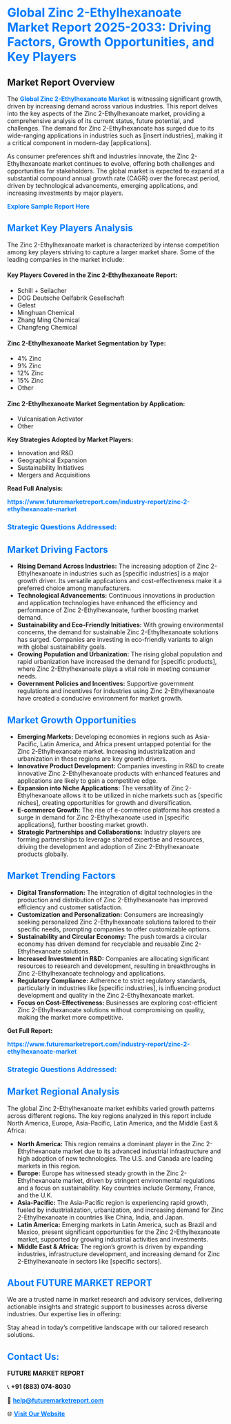 <h1 style="color: #007BFF;">Global Zinc 2-Ethylhexanoate Market Report 2025-2033: Driving Factors, Growth Opportunities, and Key Players</h1>

<section id="overview">
<h2>Market Report Overview</h2>
<p>The <a href="https://www.futuremarketreport.com/industry-report/zinc-2-ethylhexanoate-market" style="color: #007BFF; text-decoration: none;"><strong>Global Zinc 2-Ethylhexanoate Market</strong></a> is witnessing significant growth, driven by increasing demand across various industries. This report delves into the key aspects of the Zinc 2-Ethylhexanoate market, providing a comprehensive analysis of its current status, future potential, and challenges. The demand for Zinc 2-Ethylhexanoate has surged due to its wide-ranging applications in industries such as [insert industries], making it a critical component in modern-day [applications].</p>
<p>As consumer preferences shift and industries innovate, the Zinc 2-Ethylhexanoate market continues to evolve, offering both challenges and opportunities for stakeholders. The global market is expected to expand at a substantial compound annual growth rate (CAGR) over the forecast period, driven by technological advancements, emerging applications, and increasing investments by major players.</p>
</section>

<section id="overview">
<p><a href="https://www.futuremarketreport.com/request-sample/reportId=56409" style="color: #007BFF; text-decoration: none;"><strong>Explore Sample Report Here</strong></a></p>
</section>

<section id="key-players">
<h2 style="color: #007BFF;">Market Key Players Analysis</h2>
<p>The Zinc 2-Ethylhexanoate market is characterized by intense competition among key players striving to capture a larger market share. Some of the leading companies in the market include:</p>
<h4>Key Players Covered in the Zinc 2-Ethylhexanoate Report:</h4>
<ul><li>Schill + Seilacher</li><li>DOG Deutsche Oelfabrik Gesellschaft</li><li>Gelest</li><li>Minghuan Chemical</li><li>Zhang Ming Chemical</li><li>Changfeng Chemical</li></ul>
<h4>Zinc 2-Ethylhexanoate Market Segmentation by Type:</h4>
<ul><li>4% Zinc</li><li>9% Zinc</li><li>12% Zinc</li><li>15% Zinc</li><li>Other</li></ul>

<h4>Zinc 2-Ethylhexanoate Market Segmentation by Application:</h4>
<ul><li>Vulcanisation Activator</li><li>Other</li></ul>
<p><strong>Key Strategies Adopted by Market Players:</strong></p>
<ul>
<li>Innovation and R&D</li>
<li>Geographical Expansion</li>
<li>Sustainability Initiatives</li>
<li>Mergers and Acquisitions</li>
</ul>
</section>

<section>
<p><strong>Read Full Analysis: </strong></p><a href="https://www.futuremarketreport.com/industry-report/zinc-2-ethylhexanoate-market" style="color: #007BFF; text-decoration: none;"><strong>https://www.futuremarketreport.com/industry-report/zinc-2-ethylhexanoate-market</strong></a>
<h3 style="color: #007BFF;">Strategic Questions Addressed:</h3>
</section>

<section id="driving-factors">
<h2 style="color: #007BFF;">Market Driving Factors</h2>
<ul>
<li><strong>Rising Demand Across Industries:</strong> The increasing adoption of Zinc 2-Ethylhexanoate in industries such as [specific industries] is a major growth driver. Its versatile applications and cost-effectiveness make it a preferred choice among manufacturers.</li>
<li><strong>Technological Advancements:</strong> Continuous innovations in production and application technologies have enhanced the efficiency and performance of Zinc 2-Ethylhexanoate, further boosting market demand.</li>
<li><strong>Sustainability and Eco-Friendly Initiatives:</strong> With growing environmental concerns, the demand for sustainable Zinc 2-Ethylhexanoate solutions has surged. Companies are investing in eco-friendly variants to align with global sustainability goals.</li>
<li><strong>Growing Population and Urbanization:</strong> The rising global population and rapid urbanization have increased the demand for [specific products], where Zinc 2-Ethylhexanoate plays a vital role in meeting consumer needs.</li>
<li><strong>Government Policies and Incentives:</strong> Supportive government regulations and incentives for industries using Zinc 2-Ethylhexanoate have created a conducive environment for market growth.</li>
</ul>
</section>

<section id="growth-opportunities">
<h2 style="color: #007BFF;">Market Growth Opportunities</h2>
<ul>
<li><strong>Emerging Markets:</strong> Developing economies in regions such as Asia-Pacific, Latin America, and Africa present untapped potential for the Zinc 2-Ethylhexanoate market. Increasing industrialization and urbanization in these regions are key growth drivers.</li>
<li><strong>Innovative Product Development:</strong> Companies investing in R&D to create innovative Zinc 2-Ethylhexanoate products with enhanced features and applications are likely to gain a competitive edge.</li>
<li><strong>Expansion into Niche Applications:</strong> The versatility of Zinc 2-Ethylhexanoate allows it to be utilized in niche markets such as [specific niches], creating opportunities for growth and diversification.</li>
<li><strong>E-commerce Growth:</strong> The rise of e-commerce platforms has created a surge in demand for Zinc 2-Ethylhexanoate used in [specific applications], further boosting market growth.</li>
<li><strong>Strategic Partnerships and Collaborations:</strong> Industry players are forming partnerships to leverage shared expertise and resources, driving the development and adoption of Zinc 2-Ethylhexanoate products globally.</li>
</ul>
</section>

<section id="trending-factors">
<h2 style="color: #007BFF;">Market Trending Factors</h2>
<ul>
<li><strong>Digital Transformation:</strong> The integration of digital technologies in the production and distribution of Zinc 2-Ethylhexanoate has improved efficiency and customer satisfaction.</li>
<li><strong>Customization and Personalization:</strong> Consumers are increasingly seeking personalized Zinc 2-Ethylhexanoate solutions tailored to their specific needs, prompting companies to offer customizable options.</li>
<li><strong>Sustainability and Circular Economy:</strong> The push towards a circular economy has driven demand for recyclable and reusable Zinc 2-Ethylhexanoate solutions.</li>
<li><strong>Increased Investment in R&D:</strong> Companies are allocating significant resources to research and development, resulting in breakthroughs in Zinc 2-Ethylhexanoate technology and applications.</li>
<li><strong>Regulatory Compliance:</strong> Adherence to strict regulatory standards, particularly in industries like [specific industries], is influencing product development and quality in the Zinc 2-Ethylhexanoate market.</li>
<li><strong>Focus on Cost-Effectiveness:</strong> Businesses are exploring cost-efficient Zinc 2-Ethylhexanoate solutions without compromising on quality, making the market more competitive.</li>
</ul>
</section>

<section>
<p><strong>Get Full Report: </strong></p><a href="https://www.futuremarketreport.com/industry-report/zinc-2-ethylhexanoate-market" style="color: #007BFF; text-decoration: none;"><strong>https://www.futuremarketreport.com/industry-report/zinc-2-ethylhexanoate-market</strong></a>
<h3 style="color: #007BFF;">Strategic Questions Addressed:</h3>
</section>


<section id="regional-analysis">
<h2 style="color: #007BFF;">Market Regional Analysis</h2>
<p>The global Zinc 2-Ethylhexanoate market exhibits varied growth patterns across different regions. The key regions analyzed in this report include North America, Europe, Asia-Pacific, Latin America, and the Middle East & Africa:</p>
<ul>
<li><strong>North America:</strong> This region remains a dominant player in the Zinc 2-Ethylhexanoate market due to its advanced industrial infrastructure and high adoption of new technologies. The U.S. and Canada are leading markets in this region.</li>
<li><strong>Europe:</strong> Europe has witnessed steady growth in the Zinc 2-Ethylhexanoate market, driven by stringent environmental regulations and a focus on sustainability. Key countries include Germany, France, and the U.K.</li>
<li><strong>Asia-Pacific:</strong> The Asia-Pacific region is experiencing rapid growth, fueled by industrialization, urbanization, and increasing demand for Zinc 2-Ethylhexanoate in countries like China, India, and Japan.</li>
<li><strong>Latin America:</strong> Emerging markets in Latin America, such as Brazil and Mexico, present significant opportunities for the Zinc 2-Ethylhexanoate market, supported by growing industrial activities and investments.</li>
<li><strong>Middle East & Africa:</strong> The region’s growth is driven by expanding industries, infrastructure development, and increasing demand for Zinc 2-Ethylhexanoate in sectors like [specific sectors].</li>
</ul>
</section>

<footer>
<h2 style="color: #007BFF;">About FUTURE MARKET REPORT</h2>
<p>We are a trusted name in market research and advisory services, delivering actionable insights and strategic support to businesses across diverse industries. Our expertise lies in offering:</p>

<p>Stay ahead in today’s competitive landscape with our tailored research solutions.</p>

<h2 style="color: #007BFF;">Contact Us:</h2>
<p><strong>FUTURE MARKET REPORT</strong></p>
<p>📞 <strong>+91 (883) 074-8030</strong></p>
<p>📧 <strong><a href="mailto:help@futuremarketreport.com" style="color: #007BFF;">help@futuremarketreport.com</a></strong></p>
<p>🌐 <strong><a href="https://www.futuremarketreport.com/" style="color: #007BFF;">Visit Our Website</a></strong></p>
</footer>